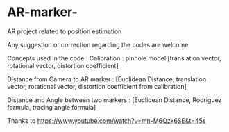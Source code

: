 # AR-marker-
AR project related to position estimation 


Any suggestion or correction regarding the codes are welcome

Concepts used in the code : 
Calibration : pinhole model [translation vector, rotational vector, distortion coefficient]

Distance from Camera to AR marker : [Euclidean Distance, translation vector, rotational vector, distortion coefficient from calibration]

Distance and Angle between two markers : [Euclidean Distance, Rodriguez formula, tracing angle formula]


Thanks to https://www.youtube.com/watch?v=mn-M6Qzx6SE&t=45s 
